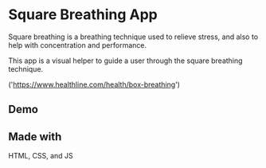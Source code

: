 # Square Breathing App
Square breathing is a breathing technique used to relieve stress, and also to help with concentration and performance. 

This app is a visual helper to guide a user through the square breathing technique. 

('https://www.healthline.com/health/box-breathing') 

## Demo

## Made with
HTML, CSS, and JS 